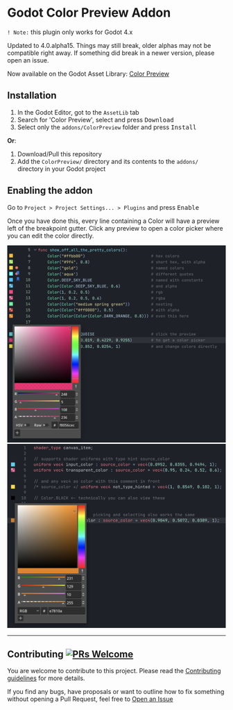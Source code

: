 # Godot Color Preview Addon

`! Note:` this plugin only works for Godot 4.x

Updated to 4.0.alpha15. Things may still break, older alphas may not be compatible right away.
If something did break in a newer version, please open an issue.

Now available on the Godot Asset Library: [Color Preview](https://godotengine.org/asset-library/asset/1252)

## Installation
1. In the Godot Editor, got to the `AssetLib` tab
1. Search for 'Color Preview', select and press <kbd>Download</kbd>
1. Select only the `addons/ColorPreview` folder and press <kbd>Install</kbd>

**Or**:

1. Download/Pull this repository
1. Add the `ColorPreview/` directory and its contents to the `addons/` directory in your Godot project

## Enabling the addon
Go to `Project > Project Settings... > Plugins` and press <kbd>Enable</kbd>


Once you have done this, every line containing a Color will have a preview left of the breakpoint gutter.
Click any preview to open a color picker where you can edit the color directly.

![Color Preview in the main code editor](https://github.com/Qubus0/GodotColorPreview/blob/main/colors.png)
![Color Preview in the shader editor](https://github.com/Qubus0/GodotColorPreview/blob/main/colors_shader.png)

***

## Contributing [![PRs Welcome](https://img.shields.io/badge/PRs-welcome-brightgreen.svg?style=flat-square)](https://makeapullrequest.com)

You are welcome to contribute to this project.
Please read the [Contributing guidelines](https://github.com/Qubus0/GodotColorPreview/blob/main/CONTRIBUTING.md) for more details.

If you find any bugs, have proposals or want to outline how to fix something without opening a Pull Request, feel free to [Open an Issue](https://github.com/Qubus0/GodotColorPreview/issues/new)
